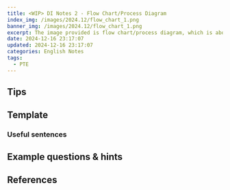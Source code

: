 ```yaml
---
title: <WIP> DI Notes 2 - Flow Chart/Process Diagram
index_img: /images/2024.12/flow_chart_1.png
banner_img: /images/2024.12/flow_chart_1.png
excerpt: The image provided is flow chart/process diagram, which is about ...
date: 2024-12-16 23:17:07
updated: 2024-12-16 23:17:07
categories: English Notes
tags:
  - PTE
---
```


## Tips

## Template

### Useful sentences

## Example questions & hints

## References